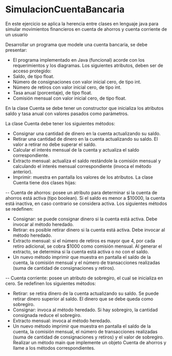 # SimulacionCuentaBancaria
En este ejercicio se aplica la herencia entre clases en lenguaje java para simular movimientos financieros en cuenta de ahorros y cuenta corriente de un usuario


Desarrollar un programa que modele una cuenta bancaria, se debe presentar:
- El programa implementado en Java (funcional) acorde con los requerimientos y los
diagramas.
Los siguientes atributos, deben ser de acceso protegido:
- Saldo, de tipo float.
- Número de consignaciones con valor inicial cero, de tipo int.
- Número de retiros con valor inicial cero, de tipo int.
- Tasa anual (porcentaje), de tipo float.
- Comisión mensual con valor inicial cero, de tipo float.


En la clase Cuenta se debe tener un constructor que inicializa los atributos saldo y tasa anual con
valores pasados como parámetros.

La clase Cuenta debe tener los siguientes métodos:
- Consignar una cantidad de dinero en la cuenta actualizando su saldo.
- Retirar una cantidad de dinero en la cuenta actualizando su saldo. El valor a retirar no debe
superar el saldo.
- Calcular el interés mensual de la cuenta y actualiza el saldo correspondiente.
- Extracto mensual: actualiza el saldo restándole la comisión mensual y calculando el interés
mensual correspondiente (invoca el método anterior).
- Imprimir: muestra en pantalla los valores de los atributos.
La clase Cuenta tiene dos clases hijas:

-- Cuenta de ahorros: posee un atributo para determinar si la cuenta de ahorros está activa
(tipo boolean). Si el saldo es menor a $10000, la cuenta está inactiva, en caso contrario se
considera activa. Los siguientes métodos se redefinen:
- Consignar: se puede consignar dinero si la cuenta está activa. Debe invocar al método
heredado.
- Retirar: es posible retirar dinero si la cuenta está activa. Debe invocar al método heredado.
- Extracto mensual: si el número de retiros es mayor que 4, por cada retiro adicional, se
cobra $1000 como comisión mensual. Al generar el extracto, se determina si la cuenta está
activa o no con el saldo.
- Un nuevo método imprimir que muestra en pantalla el saldo de la cuenta, la comisión
mensual y el número de transacciones realizadas (suma de cantidad de consignaciones
y retiros).

-- Cuenta corriente: posee un atributo de sobregiro, el cual se inicializa en cero. Se redefinen
los siguientes métodos:
- Retirar: se retira dinero de la cuenta actualizando su saldo. Se puede retirar dinero
superior al saldo. El dinero que se debe queda como sobregiro.
- Consignar: invoca al método heredado. Si hay sobregiro, la cantidad consignada reduce el
sobregiro.
- Extracto mensual: invoca al método heredado.
- Un nuevo método imprimir que muestra en pantalla el saldo de la cuenta, la comisión
mensual, el número de transacciones realizadas (suma de cantidad de consignaciones y
retiros) y el valor de sobregiro.
Realizar un método main que implemente un objeto Cuenta de ahorros y llame a los métodos
correspondientes.
